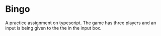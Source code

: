 # Bingo
A practice assignment on typescript. The game has three players and an input is being given to the the in the input box.
